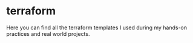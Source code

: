 # terraform
Here you can find all the terraform templates I used during my hands-on practices and real world projects.
